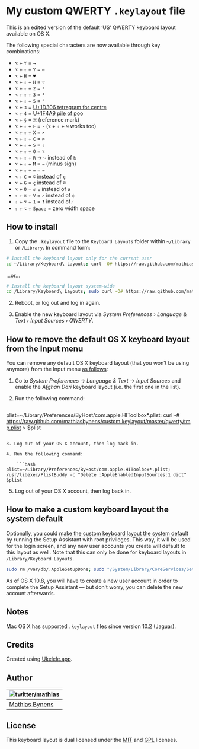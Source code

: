 # My custom QWERTY `.keylayout` file

This is an edited version of the default ‘US’ QWERTY keyboard layout available on OS X.

The following special characters are now available through key combinations:

* `⌥` + `Y` = `→`
* `⌥` + `⇧` + `Y` = `←`
* `⌥` + `H` = `♥`
* `⌥` + `⇧` + `H` = `♡`
* `⌥` + `⇧` + `2` = `²`
* `⌥` + `⇧` + `3` = `³`
* `⌥` + `⇧` + `5` = `⁵`
* `⌥` + `3` = [U+1D306 tetragram for centre](http://codepoints.net/U+1D306)
* `⌥` + `4` = [U+1F4A9 pile of poo](http://codepoints.net/U+1F4A9)
* `⌥` + `§` = `※` (reference mark)
* `⌥` + `⇧` + `F` = `·` (`⌥` + `⇧` + `9` works too)
* `⌥` + `⇧` + `X` = `×`
* `⌥` + `⇧` + `C` = `⌘`
* `⌥` + `⇧` + `S` = `⇧`
* `⌥` + `⇧` + `O` = `⌥`
* `⌥` + `⇧` + `R` → `↪` instead of `‰`
* `⌥` + `⇧` + `M` = `−` (minus sign)
* `⌥` + `⇧` + `=` = `≈`
* `⌥` + `C` = `©` instead of `ç`
* `⌥` + `G` = `ç` instead of `©`
* `⌥` + `O` = `ಠ_ಠ` instead of `ø`
* `⇧` + `⌘` + `V` = `✓` instead of `◊`
* `⇧` + `⌥` + `1` = `‽` instead of `⁄`
* `⇧` + `⌥` + `Space` = zero width space

## How to install

1. Copy the `.keylayout` file to the `Keyboard Layouts` folder within `~/Library` or `/Library`. In command form:

```bash
# Install the keyboard layout only for the current user
cd ~/Library/Keyboard\ Layouts; curl -O# https://raw.github.com/mathiasbynens/custom.keylayout/master/qwerty/qwerty.keylayout
```

…or…

```bash
# Install the keyboard layout system-wide
cd /Library/Keyboard\ Layouts; sudo curl -O# https://raw.github.com/mathiasbynens/custom.keylayout/master/qwerty/qwerty.keylayout
```

2. Reboot, or log out and log in again.

3. Enable the new keyboard layout via _System Preferences_ › _Language & Text_ › _Input Sources_ › _QWERTY_.

## How to remove the default OS X keyboard layout from the Input menu

You can remove any default OS X keyboard layout (that you won’t be using anymore) from the Input menu [as follows](http://apple.stackexchange.com/a/60521/4408):

1. Go to _System Preferences_ → _Language & Text_ → _Input Sources_ and enable the _Afghan Dari_ keyboard layout (i.e. the first one in the list).

2. Run the following command:

    ```bash
plist=~/Library/Preferences/ByHost/com.apple.HIToolbox*.plist; curl -# https://raw.github.com/mathiasbynens/custom.keylayout/master/qwerty/tmp.plist > $plist
```

3. Log out of your OS X account, then log back in.

4. Run the following command:

    ```bash
plist=~/Library/Preferences/ByHost/com.apple.HIToolbox*.plist; /usr/libexec/PlistBuddy -c "Delete :AppleEnabledInputSources:1 dict" $plist
```

5. Log out of your OS X account, then log back in.

## How to make a custom keyboard layout the system default

Optionally, you could [make the custom keyboard layout the system default](http://apple.stackexchange.com/a/44916/4408) by running the Setup Assistant with root privileges. This way, it will be used for the login screen, and any new user accounts you create will default to this layout as well. Note that this can only be done for keyboard layouts in `/Library/Keyboard Layouts`.

```bash
sudo rm /var/db/.AppleSetupDone; sudo "/System/Library/CoreServices/Setup Assistant.app/Contents/MacOS/Setup Assistant"
```

As of OS X 10.8, you will have to create a new user account in order to complete the Setup Assistant — but don’t worry, you can delete the new account afterwards.

## Notes

Mac OS X has supported `.keylayout` files since version 10.2 (Jaguar).

## Credits

Created using [Ukelele.app](http://scripts.sil.org/ukelele).

## Author

| [![twitter/mathias](http://gravatar.com/avatar/24e08a9ea84deb17ae121074d0f17125?s=70)](http://twitter.com/mathias "Follow @mathias on Twitter") |
|---|
| [Mathias Bynens](http://mathiasbynens.be/) |

## License

This keyboard layout is dual licensed under the [MIT](http://mths.be/mit) and [GPL](http://mths.be/gpl) licenses.
